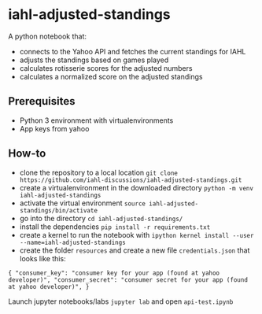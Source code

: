 # iahl-adjusted-standings
A python notebook that:

* connects to the Yahoo API and fetches the current standings for IAHL
* adjusts the standings based on games played
* calculates rotisserie scores for the adjusted numbers
* calculates a normalized score on the adjusted standings

## Prerequisites

* Python 3 environment with virtualenvironments
* App keys from yahoo

## How-to

* clone the repository to a local location `git clone https://github.com/iahl-discussions/iahl-adjusted-standings.git`
* create a virtualenvironment in the downloaded directory `python -m venv iahl-adjusted-standings`
* activate the virtual environment `source iahl-adjusted-standings/bin/activate`
* go into the directory `cd iahl-adjusted-standings/`
* install the dependencies `pip install -r requirements.txt`
* create a kernel to run the notebook with `ipython kernel install --user --name=iahl-adjusted-standings`
* create the folder `resources` and create a new file `credentials.json` that looks like this:

`{
    "consumer_key": "consumer key for your app (found at yahoo developer)",
    "consumer_secret": "consumer secret for your app (found at yahoo developer)",
}`

Launch jupyter notebooks/labs `jupyter lab` and open `api-test.ipynb`

